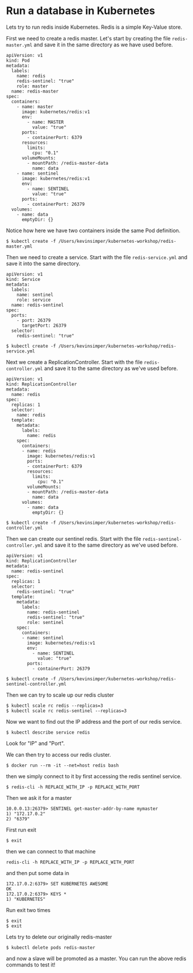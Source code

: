 # Run a database in Kubernetes

Lets try to run redis inside Kubernetes. Redis is a simple Key-Value store.

First we need to create a redis master. Let's start by creating the file `redis-master.yml` and save it in the same directory as we have used before.

```
apiVersion: v1
kind: Pod
metadata:
  labels:
    name: redis
    redis-sentinel: "true"
    role: master
  name: redis-master
spec:
  containers:
    - name: master
      image: kubernetes/redis:v1
      env:
        - name: MASTER
          value: "true"
      ports:
        - containerPort: 6379
      resources:
        limits:
          cpu: "0.1"
      volumeMounts:
        - mountPath: /redis-master-data
          name: data
    - name: sentinel
      image: kubernetes/redis:v1
      env:
        - name: SENTINEL
          value: "true"
      ports:
        - containerPort: 26379
  volumes:
    - name: data
      emptyDir: {}
```
Notice how here we have two containers inside the same Pod definition.

```
$ kubectl create -f /Users/kevinsimper/kubernetes-workshop/redis-master.yml
```

Then we need to create a service. Start with the file `redis-service.yml` and save it into the same directory.

```
apiVersion: v1
kind: Service
metadata:
  labels:
    name: sentinel
    role: service
  name: redis-sentinel
spec:
  ports:
    - port: 26379
      targetPort: 26379
  selector:
    redis-sentinel: "true"
```

```
$ kubectl create -f /Users/kevinsimper/kubernetes-workshop/redis-service.yml
```

Next we create a ReplicationController. Start with the file `redis-controller.yml` and save it to the same directory as we've used before.

```
apiVersion: v1
kind: ReplicationController
metadata:
  name: redis
spec:
  replicas: 1
  selector:
    name: redis
  template:
    metadata:
      labels:
        name: redis
    spec:
      containers:
      - name: redis
        image: kubernetes/redis:v1
        ports:
        - containerPort: 6379
        resources:
          limits:
            cpu: "0.1"
        volumeMounts:
        - mountPath: /redis-master-data
          name: data
      volumes:
        - name: data
          emptyDir: {}
```

```
$ kubectl create -f /Users/kevinsimper/kubernetes-workshop/redis-controller.yml
```

Then we can create our sentinel redis. Start with the file `redis-sentinel-controller.yml` and save it to the same directory as we've used before.

```
apiVersion: v1
kind: ReplicationController
metadata:
  name: redis-sentinel
spec:
  replicas: 1
  selector:
    redis-sentinel: "true"
  template:
    metadata:
      labels:
        name: redis-sentinel
        redis-sentinel: "true"
        role: sentinel
    spec:
      containers:
      - name: sentinel
        image: kubernetes/redis:v1
        env:
          - name: SENTINEL
            value: "true"
        ports:
          - containerPort: 26379
```

```
$ kubectl create -f /Users/kevinsimper/kubernetes-workshop/redis-sentinel-controller.yml
```

Then we can try to scale up our redis cluster

```
$ kubectl scale rc redis --replicas=3
$ kubectl scale rc redis-sentinel --replicas=3
```

Now we want to find out the IP address and the port of our redis service.

```
$ kubectl describe service redis
```

Look for "IP" and "Port".

We can then try to access our redis cluster.

```
$ docker run --rm -it --net=host redis bash
```
then we simply connect to it by first accessing the redis sentinel service.

```
$ redis-cli -h REPLACE_WITH_IP -p REPLACE_WITH_PORT
```

Then we ask it for a master

```
10.0.0.13:26379> SENTINEL get-master-addr-by-name mymaster
1) "172.17.0.2"
2) "6379"
```

First run exit
```
$ exit
```

then we can connect to that machine
```
redis-cli -h REPLACE_WITH_IP -p REPLACE_WITH_PORT
```

and then put some data in

```
172.17.0.2:6379> SET KUBERNETES AWESOME
OK
172.17.0.2:6379> KEYS *
1) "KUBERNETES"
```

Run exit two times
```
$ exit
$ exit
```

Lets try to delete our originally redis-master
```
$ kubectl delete pods redis-master
```

and now a slave will be promoted as a master. You can run the above redis commands to test it!
